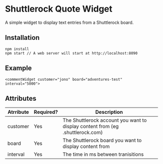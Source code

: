 # Shuttlerock Quote Widget

A simple widget to display text entries from a Shuttlerock board.

## Installation
```
npm install
npm start // A web server will start at http://localhost:8090
```

## Example
```
<commentWidget customer="jono" board="adventures-test" interval="5000"> 
```

## Attributes

| Atrribute | Required? | Description |
| --------- | --------- | ----------- |
| customer  | Yes |The Shuttlerock account you want to display content from (eg <customer>.shuttlerock.com) |
| board     | Yes |The Shuttlerock board you want to display content from |
| interval  | Yes |The time in ms between tranisitions |
